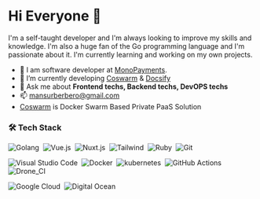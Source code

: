 # Hi Everyone :wave:
I'm a self-taught developer and I'm always looking to improve my skills and knowledge.
I'm also a huge fan of the Go programming language and I'm passionate about it. I'm currently learning and working on my own projects.

- :dart: I am software developer at [MonoPayments](https://github.com/monopayments). 
- 🔭  I’m currently developing [Coswarm](https://coswarm.dev) & [Docsify](https://docsify.dev)
- 💬  Ask me about **Frontend techs, Backend techs, DevOPS techs**
- 📫  mansurberbero@gmail.com
- [Coswarm](https://coswarm.dev) is Docker Swarm Based Private PaaS Solution


### 🛠 Tech Stack
![Golang](https://img.shields.io/badge/Go-05122A?style=flat&logo=Go)&nbsp;
![Vue.js](https://img.shields.io/badge/Vue.js-05122A?style=flat&logo=Vue.js)&nbsp;
![Nuxt.js](https://img.shields.io/badge/Nuxt.js-05122A?style=flat&logo=Nuxt.js)&nbsp;
![Tailwind](https://img.shields.io/badge/Tailwind-05122A?style=flat&logo=TailwindCSS)&nbsp;
![Ruby](https://img.shields.io/badge/Ruby-05122A?style=flat&logo=Ruby&logoColor=f8766d)&nbsp;
![Git](https://img.shields.io/badge/-Git-05122A?style=flat&logo=git)&nbsp;

![Visual Studio Code](https://img.shields.io/badge/-Visual%20Studio%20Code-05122A?style=flat&logo=visual-studio-code&logoColor=007ACC)&nbsp;
![Docker](https://img.shields.io/badge/Docker-05122A?style=flat&logo=docker)&nbsp;
![kubernetes](https://img.shields.io/badge/kubernetes-05122A.svg?style=flat&logo=kubernetes)&nbsp;
![GitHub Actions](https://img.shields.io/badge/GitHub_Actions-05122A?style=flat&logo=github-actions&logoColor=007ACC)&nbsp;
![Drone_CI](https://img.shields.io/badge/Drone_CI-00122A?style=flat&logo=drone&logoColor=007ACC)&nbsp;

![Google Cloud](https://img.shields.io/badge/Google_Cloud-05122A?style=flat&logo=google-cloud&logoColor=007ACC)&nbsp;
![Digital Ocean](https://img.shields.io/badge/Digital_Ocean-05122A?style=flat&logo=DigitalOcean&logoColor=007ACC)&nbsp;
